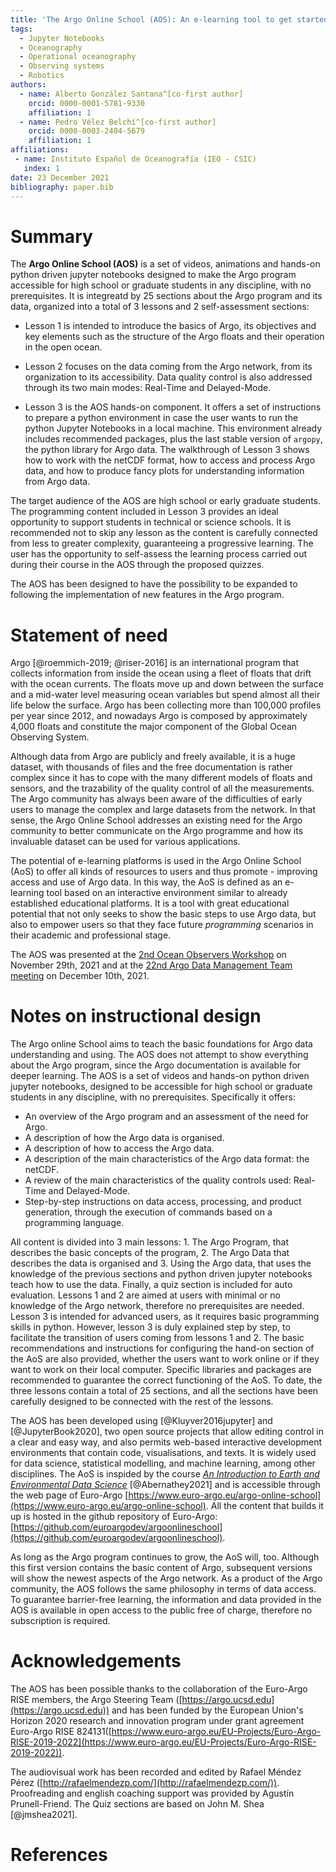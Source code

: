 ```yaml
---
title: 'The Argo Online School (AOS): An e-learning tool to get started with Argo'
tags:
  - Jupyter Notebooks
  - Oceanography
  - Operational oceanography
  - Observing systems
  - Robotics
authors:
  - name: Alberto González Santana^[co-first author] 
    orcid: 0000-0001-5781-9330
    affiliation: 1 
  - name: Pedro Vélez Belchí^[co-first author]
    orcid: 0000-0003-2404-5679
    affiliation: 1
affiliations:
 - name: Instituto Español de Oceanografía (IEO - CSIC)
   index: 1
date: 23 December 2021
bibliography: paper.bib
---
```


# Summary
The **Argo Online School (AOS)** is a set of videos, animations and hands-on python driven jupyter notebooks designed to make the Argo program accessible for high school or graduate students in any discipline, with no prerequisites. It is integreatd by 25 sections about the Argo program and its data, organized into a total of 3  lessons and 2 self-assessment sections:

* Lesson 1 is intended to introduce the basics of Argo, its objectives and key elements such as the structure of the Argo floats and their operation in the open ocean.

* Lesson 2 focuses on the data coming from the Argo network, from its organization to its accessibility. Data quality control is also addressed through its two main modes: Real-Time and Delayed-Mode.

* Lesson 3 is the AOS hands-on component. It offers a set of instructions to prepare a python environment in case the user wants to run the python Jupyter Notebooks in a local machine. This environment already includes recommended packages, plus the last stable version of `argopy`, the python library for Argo data. The walkthrough of Lesson 3 shows how to work with the netCDF format, how to access and process Argo data, and how to produce fancy plots for understanding information from Argo data.

The target audience of the AOS are high school or early graduate students. The programming content included in Lesson 3 provides an ideal opportunity to support students in technical or science schools. It is recommended not to skip any lesson as the content is carefully connected from less to greater complexity, guaranteeing a progressive learning. The user has the opportunity to self-assess the learning process carried out during their course in the AOS through the proposed quizzes. 

The AOS has been designed to have the possibility to be expanded to following the implementation of new features in the Argo program.

# Statement of need

Argo [@roemmich-2019; @riser-2016] is an international program that collects information from inside the ocean using a fleet of floats that drift with the ocean currents. The floats move up and down between the surface and a mid-water level measuring ocean variables but spend almost all their life below the surface. Argo has been collecting more than 100,000 profiles per year since 2012, and nowadays Argo is composed by approximately 4,000 floats  and constitute the major component of the Global Ocean Observing System.

Although data from Argo are publicly and freely available, it is a huge dataset, with thousands of files and the free documentation is rather complex since it has to cope with the many different models of floats and sensors, and the trazability of the quality control of all the measurements. The Argo community has always been aware of the difficulties of early users to manage the complex and large datasets from the network. In that sense, the Argo Online School addresses an existing need for the Argo community to better communicate on the Argo programme and how its invaluable dataset can be used for various applications. 

The potential of e-learning platforms is used in the Argo Online School (AoS) to offer all kinds of resources to users and thus promote - improving access and use of Argo data. In this way, the AoS is defined as an e-learning tool based on an interactive environment similar to already established educational platforms. It is a tool with great educational potential that not only seeks to show the basic steps to use Argo data, but also to empower users so that they face future _programming_ scenarios in their academic and professional stage.

The AOS was presented at the [2nd Ocean Observers Workshop](https://bit.ly/3pUChmJ) on November 29th, 2021  and at the [22nd Argo Data Management Team meeting](https://bit.ly/3e39rLL) on December 10th, 2021.

# Notes on instructional design

The Argo online School aims to teach the basic foundations for Argo data understanding and using. The AOS does not attempt to show everything about the Argo program, since the Argo documentation is available for deeper learning. The AOS is a set of videos and hands-on python driven jupyter notebooks, designed to be accessible for high school or graduate students in any discipline, with no prerequisites. Specifically it offers:

* An overview of the Argo program and an assessment of the need for Argo.
* A description of how the Argo data is organised.
* A description of how to access the Argo data.
* A description of the main characteristics of the Argo data format: the netCDF.
* A review of the main characteristics of the quality controls used: Real-Time and Delayed-Mode.
* Step-by-step instructions on data access, processing, and product generation, through the execution of commands based on a programming language.

All content is divided into 3 main lessons: 1. The Argo Program, that describes the basic concepts of the program, 2. The Argo Data  that describes the data is organised and  3. Using the Argo data,  that uses the knowledge of the previous sections and python driven jupyter notebooks teach how to use the data. Finally, a quiz section is included  for auto evaluation. Lessons 1 and 2 are aimed at users with minimal or no knowledge of the Argo network, therefore no prerequisites are needed. Lesson 3 is intended for advanced users, as it requires basic programming skills in python. However, lesson 3 is duly explained step by step, to facilitate the transition of users coming from lessons 1 and 2.  The basic recommendations and instructions for configuring the hand-on section of the AoS are also provided, whether the users want to work online or if they want to work on their local computer. Specific libraries and packages are recommended to guarantee the correct functioning of the AoS. To date, the three lessons contain a total of 25 sections, and all the sections have been carefully designed to be connected with the rest of the lessons.

The AOS has been developed using [@Kluyver2016jupyter] and [@JupyterBook2020], two open source projects that allow editing control in a clear and easy way, and also permits web-based interactive development environments that contain code, visualisations, and texts. It is widely used for data science, statistical modelling, and machine learning, among other disciplines. The AoS is inspided by the course _[An Introduction to Earth and Environmental Data Science](https://earth-env-data-science.github.io/intro.html)_ [@Abernathey2021] and is accessible through the web page of Euro-Argo [https://www.euro-argo.eu/argo-online-school](https://www.euro-argo.eu/argo-online-school). All the content that builds it up is hosted in the github repository of Euro-Argo: [https://github.com/euroargodev/argoonlineschool](https://github.com/euroargodev/argoonlineschool).

As long as the Argo program continues to grow, the AoS will, too. Although this first version contains the basic content of Argo, subsequent versions will show the newest aspects of the Argo network. As a product of the Argo community, the AOS follows the same philosophy in terms of data access. To guarantee barrier-free learning, the information and data provided in the AOS is available in open access to the public free of charge, therefore no subscription is required.

# Acknowledgements

The AOS has been possible thanks to the collaboration of the Euro-Argo RISE members, the Argo Steering Team ([https://argo.ucsd.edu](https://argo.ucsd.edu)) and has been funded by the European Union's Horizon 2020 research and innovation program under grant agreement Euro-Argo RISE 824131([https://www.euro-argo.eu/EU-Projects/Euro-Argo-RISE-2019-2022](https://www.euro-argo.eu/EU-Projects/Euro-Argo-RISE-2019-2022)).

The audiovisual work has been recorded and edited by Rafael Méndez Pérez ([http://rafaelmendezp.com/](http://rafaelmendezp.com/)). Proofreading and english coaching support was provided by Agustín Prunell-Friend. The Quiz sections are based on John M. Shea [@jmshea2021]. 

# References